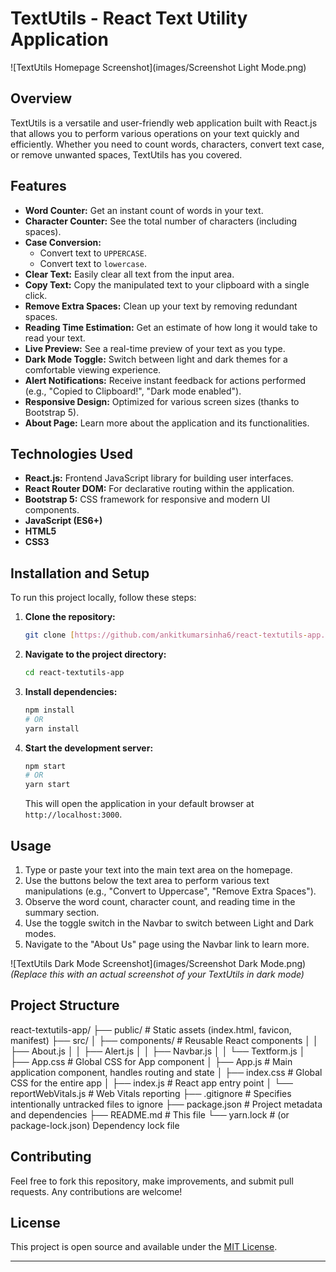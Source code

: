 # TextUtils - React Text Utility Application

![TextUtils Homepage Screenshot](images/Screenshot Light Mode.png)


## Overview

TextUtils is a versatile and user-friendly web application built with React.js that allows you to perform various operations on your text quickly and efficiently. Whether you need to count words, characters, convert text case, or remove unwanted spaces, TextUtils has you covered.

## Features

* **Word Counter:** Get an instant count of words in your text.
* **Character Counter:** See the total number of characters (including spaces).
* **Case Conversion:**
    * Convert text to `UPPERCASE`.
    * Convert text to `lowercase`.
* **Clear Text:** Easily clear all text from the input area.
* **Copy Text:** Copy the manipulated text to your clipboard with a single click.
* **Remove Extra Spaces:** Clean up your text by removing redundant spaces.
* **Reading Time Estimation:** Get an estimate of how long it would take to read your text.
* **Live Preview:** See a real-time preview of your text as you type.
* **Dark Mode Toggle:** Switch between light and dark themes for a comfortable viewing experience.
* **Alert Notifications:** Receive instant feedback for actions performed (e.g., "Copied to Clipboard!", "Dark mode enabled").
* **Responsive Design:** Optimized for various screen sizes (thanks to Bootstrap 5).
* **About Page:** Learn more about the application and its functionalities.

## Technologies Used

* **React.js:** Frontend JavaScript library for building user interfaces.
* **React Router DOM:** For declarative routing within the application.
* **Bootstrap 5:** CSS framework for responsive and modern UI components.
* **JavaScript (ES6+)**
* **HTML5**
* **CSS3**

## Installation and Setup

To run this project locally, follow these steps:

1.  **Clone the repository:**
    ```bash
    git clone [https://github.com/ankitkumarsinha6/react-textutils-app.git]
    ```
2.  **Navigate to the project directory:**
    ```bash
    cd react-textutils-app
    ```
3.  **Install dependencies:**
    ```bash
    npm install
    # OR
    yarn install
    ```
4.  **Start the development server:**
    ```bash
    npm start
    # OR
    yarn start
    ```
    This will open the application in your default browser at `http://localhost:3000`.

## Usage

1.  Type or paste your text into the main text area on the homepage.
2.  Use the buttons below the text area to perform various text manipulations (e.g., "Convert to Uppercase", "Remove Extra Spaces").
3.  Observe the word count, character count, and reading time in the summary section.
4.  Use the toggle switch in the Navbar to switch between Light and Dark modes.
5.  Navigate to the "About Us" page using the Navbar link to learn more.

![TextUtils Dark Mode Screenshot](images/Screenshot Dark Mode.png)
*(Replace this with an actual screenshot of your TextUtils in dark mode)*

## Project Structure

react-textutils-app/
├── public/                 # Static assets (index.html, favicon, manifest)
├── src/
│   ├── components/         # Reusable React components
│   │   ├── About.js
│   │   ├── Alert.js
│   │   ├── Navbar.js
│   │   └── Textform.js
│   ├── App.css             # Global CSS for App component
│   ├── App.js              # Main application component, handles routing and state
│   ├── index.css           # Global CSS for the entire app
│   ├── index.js            # React app entry point
│   └── reportWebVitals.js  # Web Vitals reporting
├── .gitignore              # Specifies intentionally untracked files to ignore
├── package.json            # Project metadata and dependencies
├── README.md               # This file
└── yarn.lock               # (or package-lock.json) Dependency lock file


## Contributing

Feel free to fork this repository, make improvements, and submit pull requests. Any contributions are welcome!

## License

This project is open source and available under the [MIT License](LICENSE).

---
